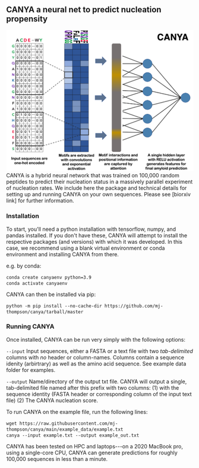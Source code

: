 ## CANYA a neural net to predict nucleation propensity
![Alt text](canyafig.png)
CANYA is a hybrid neural network that was trained on 100,000 random peptides to predict their nucleation status in a massively parallel experiment of nucleation rates. We include here the package and technical details for setting up and running CANYA on your own sequences. Please see [biorxiv link] for further information.

### Installation
To start, you'll need a python installation with tensorflow, numpy, and pandas installed. If you don't have these, CANYA will attempt to install the respective packages (and versions) with which it was developed. In this case, we recommend using a blank virtual environment or conda environment and installing CANYA from there.

e.g. by conda:
```
conda create canyaenv python=3.9
conda activate canyaenv
```

CANYA can then be installed via pip:
```
python -m pip install --no-cache-dir https://github.com/mj-thompson/canya/tarball/master
```

### Running CANYA

Once installed, CANYA can be run very simply with the following options:

```--input``` Input sequences, either a FASTA or a text file with two *tab-delimited* columns with *no* header or column-names. Columns contain a sequence idenity (arbirtrary) as well as the amino acid sequence. See example data folder for examples.

```--output``` Name/directory of the output txt file. CANYA will output a single, tab-delimited file named after this prefix with two columns: (1) with the sequence identity (FASTA header or corresponding column of the input text file) (2) The CANYA nucleation score.

To run CANYA on the example file, run the following lines:
```
wget https://raw.githubusercontent.com/mj-thompson/canya/main/example_data/example.txt
canya --input example.txt --output example_out.txt
```

CANYA has been tested on HPC and laptops---on a 2020 MacBook pro, using a single-core CPU, CANYA can generate predictions for roughly 100,000 sequences in less than a minute.